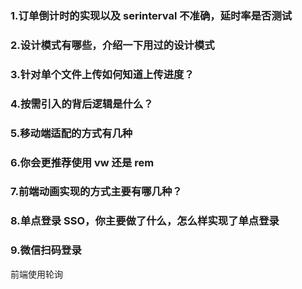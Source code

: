### 1.订单倒计时的实现以及 serinterval 不准确，延时率是否测试

### 2.设计模式有哪些，介绍一下用过的设计模式

### 3.针对单个文件上传如何知道上传进度？

### 4.按需引入的背后逻辑是什么？

### 5.移动端适配的方式有几种

### 6.你会更推荐使用 vw 还是 rem

### 7.前端动画实现的方式主要有哪几种？

### 8.单点登录 SSO，你主要做了什么，怎么样实现了单点登录

### 9.微信扫码登录

前端使用轮询
